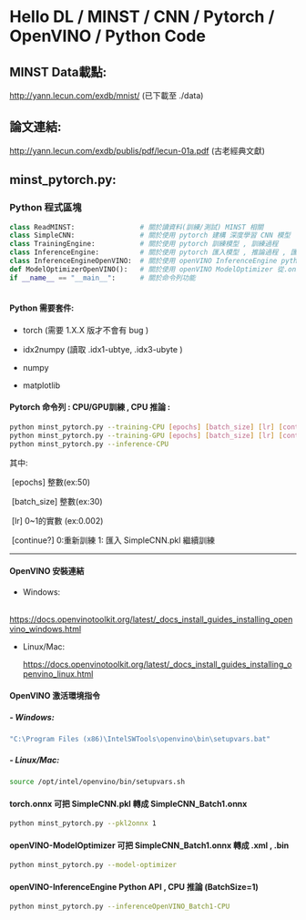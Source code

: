 # Hello DL / MINST / CNN / Pytorch / OpenVINO / Python Code 



## MINST Data載點:  

http://yann.lecun.com/exdb/mnist/  (已下載至 ./data)

## 論文連結:   

<http://yann.lecun.com/exdb/publis/pdf/lecun-01a.pdf>  (古老經典文獻)



## minst_pytorch.py:

### Python 程式區塊

```python
class ReadMINST:    			# 關於讀資料(訓練/測試) MINST 相關
class SimpleCNN:    			# 關於使用 pytorch 建構 深度學習 CNN 模型
class TrainingEngine:  			# 關於使用 pytorch 訓練模型 , 訓練過程
class InferenceEngine:			# 關於使用 pytorch 匯入模型 , 推論過程 , 匯出 onnx 檔
class InferenceEngineOpenVINO:  # 關於使用 openVINO InferenceEngine python API 程式碼
def ModelOptimizerOpenVINO():   # 關於使用 openVINO ModelOptimizer 從.onnx ---> .xml.bin 
if __name__ == "__main__":      # 關於命令列功能
    
```



#### Python 需要套件:

-  torch  (需要 1.X.X 版才不會有 bug )

-  idx2numpy  (讀取 .idx1-ubtye, .idx3-ubyte )

-  numpy
- matplotlib

#### Pytorch 命令列 : CPU/GPU訓練 , CPU 推論 :

```bash
python minst_pytorch.py --training-CPU [epochs] [batch_size] [lr] [continue?]
python minst_pytorch.py --training-GPU [epochs] [batch_size] [lr] [continue?]
python minst_pytorch.py --inference-CPU
```

其中:  

​	[epochs]  整數(ex:50)

​	[batch_size] 整數(ex:30)

​	[lr] 0~1的實數 (ex:0.002) 

​	[continue?]  0:重新訓練   1: 匯入 SimpleCNN.pkl 繼續訓練

--------------

#### OpenVINO 安裝連結

- Windows:

​	<https://docs.openvinotoolkit.org/latest/_docs_install_guides_installing_openvino_windows.html>

- Linux/Mac:

  <https://docs.openvinotoolkit.org/latest/_docs_install_guides_installing_openvino_linux.html>

#### OpenVINO 激活環境指令 

##### - Windows:

```bash
"C:\Program Files (x86)\IntelSWTools\openvino\bin\setupvars.bat"
```

##### - Linux/Mac:

```bash
source /opt/intel/openvino/bin/setupvars.sh
```



#### torch.onnx 可把 SimpleCNN.pkl 轉成 SimpleCNN_Batch1.onnx

```bash
python minst_pytorch.py --pkl2onnx 1 
```

#### openVINO-ModelOptimizer 可把 SimpleCNN_Batch1.onnx 轉成 .xml , .bin

```bash
python minst_pytorch.py --model-optimizer 
```



#### openVINO-InferenceEngine Python API , CPU 推論 (BatchSize=1)

```bash
python minst_pytorch.py --inferenceOpenVINO_Batch1-CPU
```







